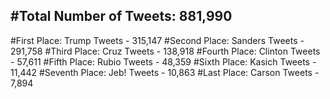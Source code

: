 #Total Number of Tweets: 881,990 
---
#First Place: Trump Tweets - 315,147
#Second Place: Sanders Tweets - 291,758
#Third Place: Cruz Tweets - 138,918
#Fourth Place: Clinton Tweets - 57,611
#Fifth Place: Rubio Tweets - 48,359
#Sixth Place: Kasich Tweets - 11,442
#Seventh Place: Jeb! Tweets - 10,863
#Last Place: Carson Tweets - 7,894
